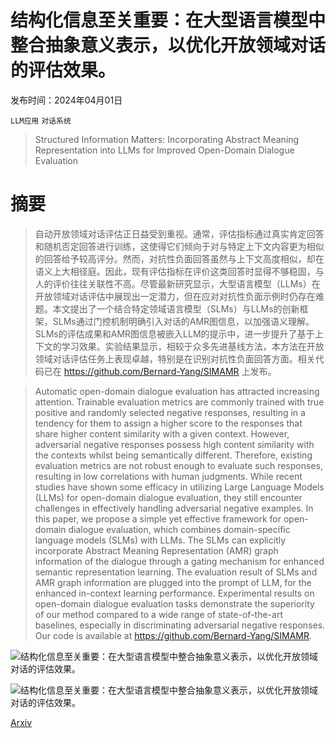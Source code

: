 # 结构化信息至关重要：在大型语言模型中整合抽象意义表示，以优化开放领域对话的评估效果。

发布时间：2024年04月01日

`LLM应用` `对话系统`

> Structured Information Matters: Incorporating Abstract Meaning Representation into LLMs for Improved Open-Domain Dialogue Evaluation

# 摘要

> 自动开放领域对话评估正日益受到重视。通常，评估指标通过真实肯定回答和随机否定回答进行训练，这使得它们倾向于对与特定上下文内容更为相似的回答给予较高评分。然而，对抗性负面回答虽然与上下文高度相似，却在语义上大相径庭。因此，现有评估指标在评价这类回答时显得不够稳固，与人的评价往往关联性不高。尽管最新研究显示，大型语言模型（LLMs）在开放领域对话评估中展现出一定潜力，但在应对对抗性负面示例时仍存在难题。本文提出了一个结合特定领域语言模型（SLMs）与LLMs的创新框架，SLMs通过门控机制明确引入对话的AMR图信息，以加强语义理解。SLMs的评估成果和AMR图信息被嵌入LLM的提示中，进一步提升了基于上下文的学习效果。实验结果显示，相较于众多先进基线方法，本方法在开放领域对话评估任务上表现卓越，特别是在识别对抗性负面回答方面。相关代码已在 https://github.com/Bernard-Yang/SIMAMR 上发布。

> Automatic open-domain dialogue evaluation has attracted increasing attention. Trainable evaluation metrics are commonly trained with true positive and randomly selected negative responses, resulting in a tendency for them to assign a higher score to the responses that share higher content similarity with a given context. However, adversarial negative responses possess high content similarity with the contexts whilst being semantically different. Therefore, existing evaluation metrics are not robust enough to evaluate such responses, resulting in low correlations with human judgments. While recent studies have shown some efficacy in utilizing Large Language Models (LLMs) for open-domain dialogue evaluation, they still encounter challenges in effectively handling adversarial negative examples. In this paper, we propose a simple yet effective framework for open-domain dialogue evaluation, which combines domain-specific language models (SLMs) with LLMs. The SLMs can explicitly incorporate Abstract Meaning Representation (AMR) graph information of the dialogue through a gating mechanism for enhanced semantic representation learning. The evaluation result of SLMs and AMR graph information are plugged into the prompt of LLM, for the enhanced in-context learning performance. Experimental results on open-domain dialogue evaluation tasks demonstrate the superiority of our method compared to a wide range of state-of-the-art baselines, especially in discriminating adversarial negative responses. Our code is available at https://github.com/Bernard-Yang/SIMAMR.

![结构化信息至关重要：在大型语言模型中整合抽象意义表示，以优化开放领域对话的评估效果。](../../../paper_images/2404.01129/x1.png)

![结构化信息至关重要：在大型语言模型中整合抽象意义表示，以优化开放领域对话的评估效果。](../../../paper_images/2404.01129/x2.png)

[Arxiv](https://arxiv.org/abs/2404.01129)